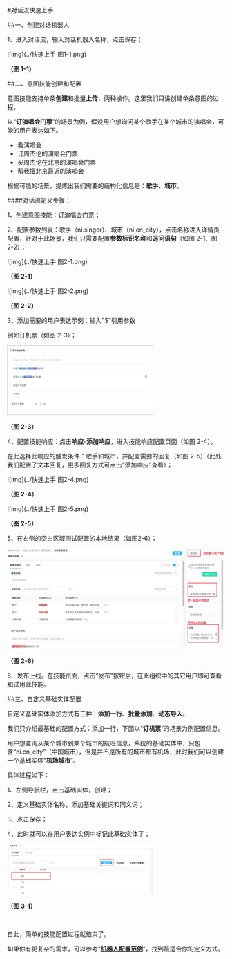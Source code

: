 #对话流快速上手

##一、创建对话机器人

1、进入对话流，输入对话机器人名称，点击保存；

![img](../快速上手 图1-1.png)

**（图 1-1）**



##二、意图技能创建和配置

意图技能支持单条**创建**和批量**上传**，两种操作。这里我们只讲创建单条意图的过程。

以“**订演唱会门票**”的场景为例，假设用户想询问某个歌手在某个城市的演唱会，可能的用户表达如下。

- 看演唱会
- 订周杰伦的演唱会门票
- 买周杰伦在北京的演唱会门票
- 帮我搜北京最近的演唱会

根据可能的场景，提炼出我们需要的结构化信息是：**歌手**、**城市**。

####对话流定义步骤：

1、创建意图技能：订演唱会门票；

2、配置参数列表：歌手（ni.singer）、城市（ni.cn_city），点击名称进入详情页配置，针对于此场景，我们只需要配置**参数标识名称**和**追问语句**（如图 2-1、图 2-2）；

![img](../快速上手 图2-1.png)

**（图 2-1）**

![img](../快速上手 图2-2.png)

**（图 2-2）**

3、添加需要的用户表达示例：输入"$"引用参数

例如订机票（如图 2-3）；

<img src="1030改动3.png" alt="1030改动3" style="zoom:33%;" />

**（图 2-3）**

4、配置技能响应：点击**响应**-**添加响应**，进入技能响应配置页面（如图 2-4）。

在此选择此响应的触发条件：歌手和城市，并配置需要的回复（如图 2-5）（此处我们配置了文本回复，更多回复方式可点击“添加响应”查看）；

![img](../快速上手 图2-4.png)

**（图 2-4）**

![img](../快速上手 图2-5.png)

**（图 2-5）**

5、在右侧的空白区域测试配置的本地结果（如图2-6）； 

<img src="快速上手，测试窗介绍1.png" alt="快速上手，测试窗介绍1" style="zoom:67%;" />

**（图 2-6）**

6、发布上线。在技能页面，点击“发布”按钮后，在此组织中的其它用户即可查看和试用此技能。



##三、自定义基础实体配置

自定义基础实体添加方式有三种：**添加一行**、**批量添加**、**动态导入**。

我们只介绍最基础的配置方式：添加一行，下面以“**订机票**”的场景为例配置信息。



用户想查询从某个城市到某个城市的航班信息，系统的基础实体中，只包含“ni.cn_city”（中国城市），但是并不是所有的城市都有机场，此时我们可以创建一个基础实体“**机场城市**”。

具体过程如下：

1、左侧导航栏，点击基础实体，创建；

2、定义基础实体名称，添加基础关键词和同义词；

3、点击保存；

4、此时就可以在用户表达实例中标记此基础实体了；

<img src="快速上手，实体创建.png" alt="快速上手，实体创建" style="zoom: 33%;" />

**（图 3-1）**

​	

自此，简单的技能配置过程就结束了。

如果你有更复杂的需求，可以参考“[**机器人配置范例**](机器人配置范例.md)”，找到最适合你的定义方式。

